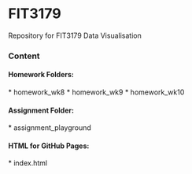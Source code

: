 # FIT3179
Repository for FIT3179 Data Visualisation

<h3>Content</h3>  

<h4>Homework Folders:</h4>  
* homework_wk8  
* homework_wk9  
* homework_wk10  

<h4>Assignment Folder:</h4>  
* assignment_playground  

<h4>HTML for GitHub Pages:</h4>  
* index.html
